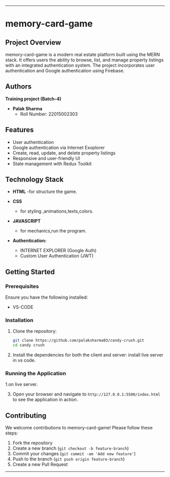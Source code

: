 

---

# memory-card-game

## Project Overview
memory-card-game is a modern real estate platform built using the MERN stack. It offers users the ability to browse, list, and manage property listings with an integrated authentication system. The project incorporates user authentication  and Google authentication using Firebase.

## Authors
   **Training project (Batch-4)**

- **Palak Sharma**
  - Roll Number: 22015002303

## Features

- User authentication 
- Google authentication via Internet Exoplorer
- Create, read, update, and delete property listings
- Responsive and user-friendly UI
- State management with Redux Toolkit

## Technology Stack

- **HTML**
  -for structure the game.
  
  

- **CSS**
  - for styling ,animations,texts,colors.

- **JAVASCRIPT**
  - for mechanics,run the program.

- **Authentication:**
  - INTERNET EXPLORER (Google Auth)
  - Custom User Authentication (JWT)

## Getting Started

### Prerequisites

Ensure you have the following installed:

- VS-CODE

### Installation

1. Clone the repository:
   ```bash
   git clone https://github.com/palaksharma03/candy-crush.git
   cd candy crush
   

2. Install the dependencies for both the client and server:
   install live server in vs code.

   
   
### Running the Application

1.on live server.

3. Open your browser and navigate to `http://127.0.0.1:5500/index.html` to see the application in action.

## Contributing

We welcome contributions to memory-card-game! Please follow these steps:

1. Fork the repository
2. Create a new branch (`git checkout -b feature-branch`)
3. Commit your changes (`git commit -am 'Add new feature'`)
4. Push to the branch (`git push origin feature-branch`)
5. Create a new Pull Request



---
